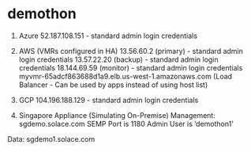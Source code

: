 # demothon
1.	Azure
52.187.108.151 - standard admin login credentials
2.	AWS
(VMRs configured in HA)
13.56.60.2 (primary) - standard admin login credentials
13.57.22.20 (backup) - standard admin login credentials
18.144.69.59 (monitor) - standard admin login credentials
myvmr-65adcf863688d1a9.elb.us-west-1.amazonaws.com (Load Balancer - Can be used by apps instead of using host list)

3.	GCP
104.196.188.129 - standard admin login credentials

4.	Singapore Appliance (Simulating On-Premise)
Management: sgdemo.solace.com
SEMP Port is 1180
Admin User is ‘demothon1’

Data: sgdemo1.solace.com
